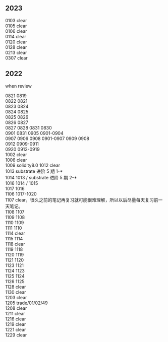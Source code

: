 ## 2023

0103 clear  
0105 clear  
0106 clear  
0114 clear  
0120 clear  
0128 clear  
0213 clear  
0307 clear

## 2022

when review

0821 0819  
0822 0821  
0823 0824  
0824 0825  
0825 0826  
0826 0827  
0827 0828
0831 0830  
0901 0831
0905 0901-0904  
0907 0906
0908 0901-0907
0909 0908  
0912 0909-0911  
0920 0912-0919  
1002 clear  
1006 clear  
1009 solidity8.0
1012 clear  
1013 substrate 进阶 5 期 1-\*  
1014 1013 / substrate 进阶 5 期 2-\*  
1016 1014 / 1015  
1017 1016  
1106 1017-1020  
1107 clear，很久之前的笔记再复习就可能很难理解，所以以后尽量每天复习前一天笔记。  
1108 1107  
1109 1108  
1110 1109  
1111 1110  
1114 clear  
1115 1114  
1118 clear  
1119 1118  
1120 1119  
1121 1120  
1123 1121  
1124 1123  
1125 1124  
1126 1125  
1128 clear  
1130 clear  
1203 clear  
1205 trade/01/02/49  
1208 clear  
1211 clear  
1216 clear  
1219 clear  
1221 clear  
1229 clear
